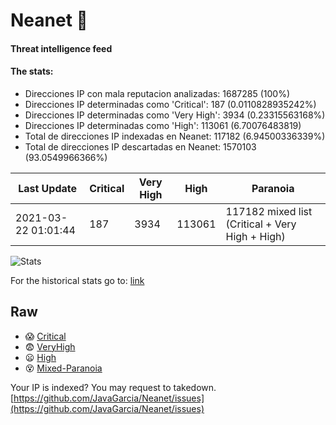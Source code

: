 # Neanet :hocho:
#### Threat intelligence feed
#### The stats:

- Direcciones IP con mala reputacion analizadas: 1687285 (100%)
- Direcciones IP determinadas como 'Critical':  187 (0.0110828935242%)
- Direcciones IP determinadas como 'Very High':  3934 (0.23315563168%)
- Direcciones IP determinadas como 'High':  113061 (6.70076483819)
- Total de direcciones IP indexadas en Neanet:  117182 (6.94500336339%)
- Total de direcciones IP descartadas en Neanet:  1570103 (93.0549966366%)

| Last Update | Critical | Very High | High | Paranoia |
| --- | --- | --- | --- | --- |
| 2021-03-22 01:01:44 | 187 | 3934 | 113061 | 117182 mixed list (Critical + Very High + High)|

![Stats](https://docs.google.com/spreadsheets/d/e/2PACX-1vSnaNMIXVabIpDJjufMlzH7poXnshF3mgd8Is1g9ytUEzVsP5my4Trn8f-xkoLLQ38xpL3HtmUexLo6/pubchart?oid=501124687&format=image)

For the historical stats go to: [link](/stats.csv)
## Raw
- :scream: [Critical](https://raw.githubusercontent.com/JavaGarcia/Neanet/master/blacklists/neanet_critical.txt)
- :fearful: [VeryHigh](https://raw.githubusercontent.com/JavaGarcia/Neanet/master/blacklists/neanet_veryHigh.txtt)
- :frowning: [High](https://raw.githubusercontent.com/JavaGarcia/Neanet/master/blacklists/neanet_high.txt)
- :dizzy_face: [Mixed-Paranoia](https://raw.githubusercontent.com/JavaGarcia/Neanet/master/blacklists/neanet_all.txt)


Your IP is indexed? You may request to takedown. [https://github.com/JavaGarcia/Neanet/issues](https://github.com/JavaGarcia/Neanet/issues)













































































































































































































































































































































































































































































































































































































































































































































































































































































































































































































































































































































































































































































































































































































































































































































































































































































































































































































































































































































































































































































































































































































































































































































































































































































































































































































































































































































































































































































































































































































































































































































































































































































































































































































































































































































































































































































































































































































































































































































































































































































































































































































































































































































































































































































































































































































































































































































































































































































































































































































































































































































































































































